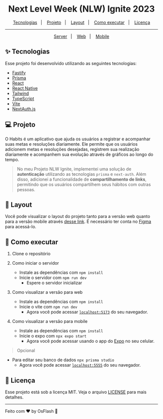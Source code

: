 <h1 align="center">
  Next Level Week (NLW) Ignite 2023
</h1>

<p align="center">
  <a href="#-tecnologias">Tecnologias</a>&nbsp;&nbsp;&nbsp;|&nbsp;&nbsp;&nbsp;
  <a href="#-projeto">Projeto</a>&nbsp;&nbsp;&nbsp;|&nbsp;&nbsp;&nbsp;
  <a href="#-layout">Layout</a>&nbsp;&nbsp;&nbsp;|&nbsp;&nbsp;&nbsp;
  <a href="#-como-executar">Como executar</a>&nbsp;&nbsp;&nbsp;|&nbsp;&nbsp;&nbsp;
  <a href="#-licença">Licença</a>
</p>

---

<p align="center">
  <a href="./server">Server</a>&nbsp;&nbsp;&nbsp;|&nbsp;&nbsp;&nbsp;
  <a href="./web">Web</a>&nbsp;&nbsp;&nbsp;|&nbsp;&nbsp;&nbsp;
  <a href="./mobile">Mobile</a>
</p>

## ✨ Tecnologias

Esse projeto foi desenvolvido utilizando as seguintes tecnologias:

- [Fastify](https://www.fastify.io/)
- [Prisma](https://www.prisma.io/)
- [React](https://reactjs.org)
- [React Native](https://reactnative.dev/)
- [Tailwind](https://tailwindcss.com/)
- [TypeScript](https://www.typescriptlang.org/)
- [Vite](https://vitejs.dev/)
- [NextAuth.js](https://next-auth.js.org/)

## 💻 Projeto

O Habits é um aplicativo que ajuda os usuários a registrar e acompanhar suas metas e resoluções diariamente. Ele permite que os usuários adicionem metas e resoluções desejadas, registrem sua realização diariamente e acompanhem sua evolução através de gráficos ao longo do tempo.

> No meu Projeto NLW Ignite, implementei uma solução de **autenticação** utilizando as tecnologias `prisma` e `next-auth`. Além disso, adicionei a funcionalidade de **compartilhamento de links**, permitindo que os usuários compartilhem seus hábitos com outras pessoas.

## 🔖 Layout

Você pode visualizar o layout do projeto tanto para a versão web quanto para a versão mobile através [desse link](https://www.figma.com/community/file/1195326661124171197). É necessário ter conta no [Figma](http://figma.com/) para acessá-lo.

## 🚀 Como executar

1. Clone o repositório

2. Como iniciar o servidor

   - Instale as dependências com `npm install`
   - Inicie o servidor com `npm run dev`
     - Espere o servidor inicializar

3. Como visualizar a versão para web

   - Instale as dependências com `npm install`
   - Inicie o vite com `npm run dev`
     - Agora você pode acessar [`localhost:5173`](http://localhost:5173) do seu navegador.

4. Como visualizar a versão para mobile

   - Instale as dependências com `npm install`
   - Inicie o expo com `npx expo start`
     - Agora você pode acessar usando o app do [Expo](https://expo.dev/client) no seu celular.

> Opcional

- Para editar seu banco de dados `npx prisma studio`
  - Agora você pode acessar [`localhost:5555`](http://localhost:5555) do seu navegador.

## 📄 Licença

Esse projeto está sob a licença MIT. Veja o arquivo [LICENSE](LICENSE.md) para mais detalhes.

---

Feito com ♥️ by OsFlash 🚀
